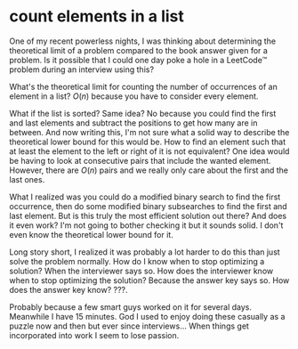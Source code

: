 # count elements in a list

One of my recent powerless nights, I was thinking about determining the
theoretical limit of a problem compared to the book answer given for a problem.
Is it possible that I could one day poke a hole in a LeetCode:tm: problem during
an interview using this?

What's the theoretical limit for counting the number of occurrences of an element
in a list? $O(n)$ because you have to consider every element.

What if the list is sorted? Same idea? No because you could find the first and last
elements and subtract the positions to get how many are in between. And now writing
this, I'm not sure what a solid way to describe the theoretical lower bound for this
would be. How to find an element such that at least the element to the left or right
of it is not equivalent? One idea would be having to look at consecutive pairs that
include the wanted element. However, there are $O(n)$ pairs and we really only care
about the first and the last ones.

What I realized was you could do a modified binary search to find the first occurrence,
then do some modified binary subsearches to find the first and last element. But
is this truly the most efficient solution out there? And does it even work? I'm
not going to bother checking it but it sounds solid. I don't even know the theoretical
lower bound for it.

Long story short, I realized it was probably a lot harder to do this than just solve
the problem normally. How do I know when to stop optimizing a solution? When the
interviewer says so. How does the interviewer know when to stop optimizing the solution?
Because the answer key says so. How does the answer key know? ???.

Probably because a few smart guys worked on it for several days. Meanwhile I have
15 minutes. God I used to enjoy doing these casually as a puzzle now and then but
ever since interviews... When things get incorporated into work I seem to lose passion.
